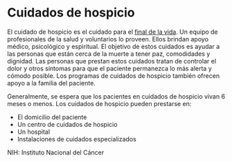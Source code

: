 Cuidados de hospicio
====================


El cuidado de hospicio es el cuidado para el [final de la vida](https://medlineplus.gov/spanish/endoflifeissues.html). Un equipo de profesionales de la salud y voluntarios lo proveen. Ellos brindan apoyo médico, psicológico y espiritual. El objetivo de estos cuidados es ayudar a las personas que están cerca de la muerte a tener paz, comodidades y dignidad. Las personas que prestan estos cuidados tratan de controlar el dolor y otros síntomas para que el paciente permanezca lo más alerta y cómodo posible. Los programas de cuidados de hospicio también ofrecen apoyo a la familia del paciente.


Generalmente, se espera que los pacientes en cuidados de hospicio vivan 6 meses o menos. Los cuidados de hospicio pueden prestarse en:


* El domicilio del paciente
* Un centro de cuidados de hospicio
* Un hospital
* Instalaciones de cuidados especializados


NIH: Instituto Nacional del Cáncer 

